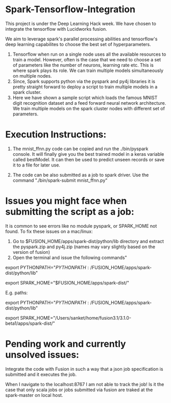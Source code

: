 # Spark-Tensorflow-Integration
This project is under the Deep Learning Hack week. We have chosen to integrate the tensorflow with Lucidworks fusion.

We aim to leverage spark's parallel processing abilities and tensorflow's deep learning capabilites to choose the best set of hyperparameters.

1. Tensorflow when run on a single node uses all the available resources to train a model. However, often is the case that we need to choose a set of parameters like the number of neurons, learning rate etc. This is where spark plays its role. We can train multiple models simultaneously on multiple nodes.
2. Since, Spark supports python via the pyspark and py4j libraries it is pretty straight forward to deploy a script to train multiple models in a spark cluster.
3. Here we have shown a sample script which loads the famous MNIST digit recognition dataset and a feed forward neural network architecture. We train multiple models on the spark cluster nodes with different set of parameters.

# Execution Instructions:
1. The mnist_ffnn.py code can be copied and run the ./bin/pyspark console. It will finally give you the best trained model in a keras variable called bestModel. It can then be used to predict unseen records or save it to a file for later use.

2. The code can be also submitted as a job to spark driver. Use the command "./bin/spark-submit mnist_ffnn.py"

# Issues you might face when submitting the script as a job:
It is common to see errors like no module pyspark, or SPARK_HOME not found.
To fix these issues on a mac/linux:
1. Go to $FUSION_HOME/apps/spark-dist/python/lib directory and extract the pyspark.zip and py4j.zip (names may vary slightly based on the version of fusion)
2. Open the terminal and issue the following commands"

export PYTHONPATH="$PYTHONPATH:/$FUSION_HOME/apps/spark-dist/python/lib"

export SPARK_HOME="$FUSION_HOME/apps/spark-dist/"
 
 E.g. paths: 
  
 export PYTHONPATH="$PYTHONPATH:/$FUSION_HOME/apps/spark-dist/python/lib"
 
 export SPARK_HOME="/Users/sanket/home/fusion3.1/3.1.0-beta1/apps/spark-dist/"
 
 # Pending work and currently unsolved issues:
 Integrate the code with Fusion in such a way that a json job specification is submitted and it executes the job.
 
 When I navigate to the localhost:8767 I am not able to track the job! Is it the case that only scala jobs or jobs submitted via fusion are traked at the spark-master on local host.
